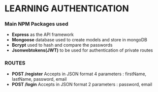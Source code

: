 # LEARNING AUTHENTICATION

### Main NPM Packages used 
* **Express** as the API framework 
* **Mongoose** database used to create models and store in mongoDB 
* **Bcrypt** used to hash and compare the passwords 
* **Jsonwebtokens(JWT)** to be used for authentication of private routes

### ROUTES 
* **POST /register** Accepts in JSON format 4 parameters : firstName, lastName, password, email 
* **POST /login** Accepts in JSON format 2 parameters : password, email
